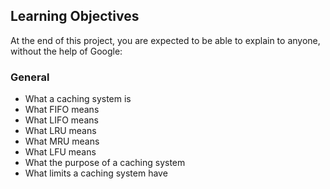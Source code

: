 ## Learning Objectives
At the end of this project, you are expected to be able to explain to anyone, without the help of Google:

### General
- What a caching system is
- What FIFO means
- What LIFO means
- What LRU means
- What MRU means
- What LFU means
- What the purpose of a caching system
- What limits a caching system have
